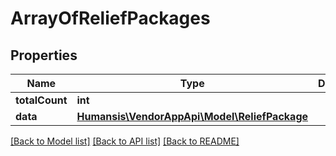 # ArrayOfReliefPackages

## Properties
Name | Type | Description | Notes
------------ | ------------- | ------------- | -------------
**totalCount** | **int** |  | [optional] 
**data** | [**Humansis\VendorAppApi\Model\ReliefPackage**](ReliefPackage.md) |  | [optional] 

[[Back to Model list]](../README.md#documentation-for-models) [[Back to API list]](../README.md#documentation-for-api-endpoints) [[Back to README]](../README.md)


